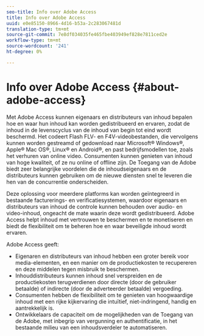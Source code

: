 ```yaml
---
seo-title: Info over Adobe Access
title: Info over Adobe Access
uuid: e0e85150-8966-4d16-b53a-2c283067481d
translation-type: tm+mt
source-git-commit: 7e8df034035fe465fbe403949ef828e7811ced2e
workflow-type: tm+mt
source-wordcount: '241'
ht-degree: 0%

---
```



# Info over Adobe Access {#about-adobe-access}

Met Adobe Access kunnen eigenaars en distributeurs van inhoud bepalen hoe en waar hun inhoud kan worden gedistribueerd en ervaren, zodat de inhoud in de levenscyclus van de inhoud van begin tot eind wordt beschermd. Het codeert Flash FLV- en F4V-videobestanden, die vervolgens kunnen worden gestreamd of gedownload naar Microsoft® Windows®, Apple® Mac OS®, Linux® en Android®, en past bedrijfsmodellen toe, zoals het verhuren van online video. Consumenten kunnen genieten van inhoud van hoge kwaliteit, of ze nu online of offline zijn. De Toegang van de Adobe biedt zeer belangrijke voordelen die de inhoudseigenaars en de distributeurs kunnen gebruiken om de nieuwe diensten snel te leveren die hen van de concurrentie onderscheiden.

Deze oplossing voor meerdere platforms kan worden geïntegreerd in bestaande facturerings- en verificatiesystemen, waardoor eigenaars en distributeurs van inhoud de controle kunnen behouden over audio- en video-inhoud, ongeacht de mate waarin deze wordt gedistribueerd. Adobe Access helpt inhoud met vertrouwen te beschermen en te monetiseren en biedt de flexibiliteit om te beheren hoe en waar beveiligde inhoud wordt ervaren.

Adobe Access geeft:

* Eigenaren en distributeurs van inhoud hebben een groter bereik voor media-elementen, en een manier om de productiekosten te recupereren en deze middelen tegen misbruik te beschermen.
* Inhouddistributeurs kunnen inhoud snel verspreiden en de productiekosten terugverdienen door directe (door de gebruiker betaalde) of indirecte (door de adverteerder betaalde) vergoeding.
* Consumenten hebben de flexibiliteit om te genieten van hoogwaardige inhoud met een rijke kijkervaring die intuïtief, niet-indringend, handig en aantrekkelijk is.
* Ontwikkelaars de capaciteit om de mogelijkheden van de Toegang van de Adobe, met inbegrip van vergunning en authentificatie, in het bestaande milieu van een inhoudsverdeler te automatiseren.

